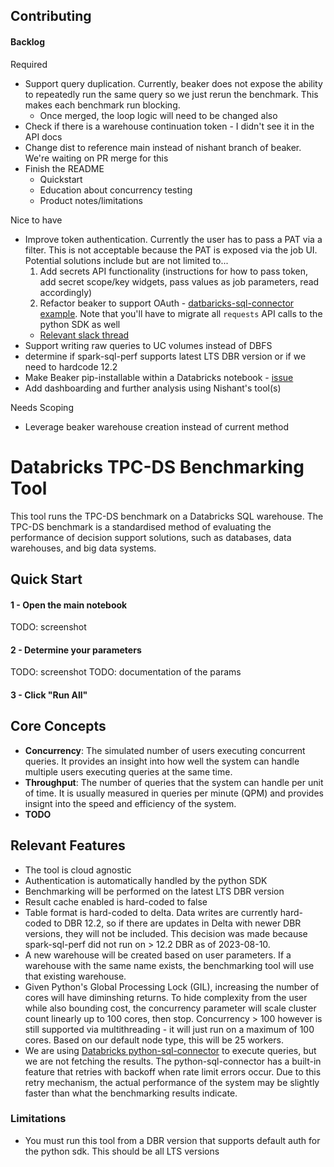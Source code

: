 ## Contributing
#### Backlog
Required
* Support query duplication. Currently, beaker does not expose the ability to repeatedly run the same query so we just rerun the benchmark. This makes each benchmark run blocking.
  * Once merged, the loop logic will need to be changed also
* Check if there is a warehouse continuation token - I didn't see it in the API docs
* Change dist to reference main instead of nishant branch of beaker. We're waiting on PR merge for this
* Finish the README
  * Quickstart
  * Education about concurrency testing
  * Product notes/limitations

Nice to have
* Improve token authentication. Currently the user has to pass a PAT via a filter. This is not acceptable because the PAT is exposed via the job UI. Potential solutions include but are not limited to...
  1. Add secrets API functionality (instructions for how to pass token, add secret scope/key widgets, pass values as job parameters, read accordingly)
  2. Refactor beaker to support OAuth - [datbaricks-sql-connector example](https://github.com/databricks/databricks-sql-python/blob/b894605ba7fe2525f1cac830a330149b09b1d8c1/examples/interactive_oauth.py). Note that you'll have to migrate all `requests` API calls to the python SDK as well
  * [Relevant slack thread](https://databricks.slack.com/archives/C0J7QJHUJ/p1691539325013799)
* Support writing raw queries to UC volumes instead of DBFS
* determine if spark-sql-perf supports latest LTS DBR version or if we need to hardcode 12.2
* Make Beaker pip-installable within a Databricks notebook - [issue](https://github.com/goodwillpunning/beaker/issues/19)
* Add dashboarding and further analysis using Nishant's tool(s)

Needs Scoping
* Leverage beaker warehouse creation instead of current method

# Databricks TPC-DS Benchmarking Tool

This tool runs the TPC-DS benchmark on a Databricks SQL warehouse. The TPC-DS benchmark is a standardised method of evaluating the performance of decision support solutions, such as databases, data warehouses, and big data systems.

## Quick Start
#### 1 - Open the main notebook
TODO: screenshot
#### 2 - Determine your parameters
TODO: screenshot
TODO: documentation of the params
#### 3 - Click "Run All"

## Core Concepts
- **Concurrency**: The simulated number of users executing concurrent queries. It provides an insight into how well the system can handle multiple users executing queries at the same time.
- **Throughput**: The number of queries that the system can handle per unit of time. It is usually measured in queries per minute (QPM) and provides insignt into the speed and efficiency of the system.
- **TODO**

## Relevant Features
* The tool is cloud agnostic
* Authentication is automatically handled by the python SDK
* Benchmarking will be performed on the latest LTS DBR version
* Result cache enabled is hard-coded to false
* Table format is hard-coded to delta. Data writes are currently hard-coded to DBR 12.2, so if there are updates in Delta with newer DBR versions, they will not be included. This decision was made because spark-sql-perf did not run on > 12.2 DBR as of 2023-08-10.
* A new warehouse will be created based on user parameters. If a warehouse with the same name exists, the benchmarking tool will use that existing warehouse.
* Given Python's Global Processing Lock (GIL), increasing the number of cores will have diminshing returns. To hide complexity from the user while also bounding cost, the concurrency parameter will scale cluster count linearly up to 100 cores, then stop. Concurrency > 100 however is still supported via multithreading - it will just run on a maximum of 100 cores. Based on our default node type, this will be 25 workers.
* We are using [Databricks python-sql-connector](https://docs.databricks.com/en/dev-tools/python-sql-connector.html) to execute queries, but we are not fetching the results. The python-sql-connector has a built-in feature that retries with backoff when rate limit errors occur. Due to this retry mechanism, the actual performance of the system may be slightly faster than what the benchmarking results indicate.

### Limitations
* You must run this tool from a DBR version that supports default auth for the python sdk. This should be all LTS versions



